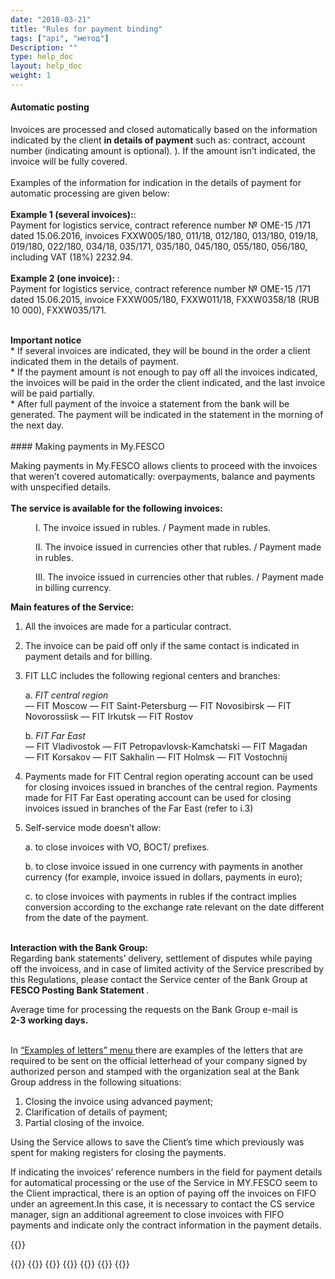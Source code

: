 ```yaml
---
date: "2018-03-21"
title: "Rules for payment binding"
tags: ["api", "метод"]
Description: ""
type: help_doc
layout: help_doc
weight: 1
---
```


#### Automatic posting



Invoices are processed and closed automatically based on the information indicated by the client <b>in details of payment</b> such as: contract, account number (indicating amount is optional). </i>). 
If the amount isn’t indicated, the invoice will be fully covered. 
<br/>
<br/>
Examples of the information for indication in the details of payment for automatic processing are given below:  <br/>
<br/>
<b>Example 1 (several invoices):</b>: <br/>
Payment for logistics service, contract reference number № OME-15 /171 dated 15.06.2016, invoices FXXW005/180, 011/18, 012/180, 013/180, 019/18, 019/180, 022/180, 034/18, 035/171, 035/180, 045/180, 055/180, 056/180, including VAT (18%) 2232.94. <br/>
<br/>
<b>Example 2 (one invoice): </b>: <br/>
Payment for logistics service, contract reference number № OME-15 /171 dated 15.06.2015, invoice FXXW005/180, FXXW011/18, FXXW0358/18 (RUB 10 000), FXXW035/171. <br/>
<br/>

<div class="pixxett-alert pixxett-alert-icon alert11-light">
  <i class="fa fa-exclamation-circle"></i><b>Important notice</b> <br/> 
* If several invoices are indicated, they will be bound in the order a client indicated them in the details of payment. <br/>
* If the payment amount is not enough to pay off all the invoices indicated, the invoices will be paid in the order the client indicated, and the last invoice will be paid partially.
<br/>
* After full payment of the invoice a statement from the bank will be generated. The payment will be indicated in the statement in the morning of the next day. <br/>
</div>
<br/>
#### Making payments in My.FESCO 

Making payments in My.FESCO allows clients to proceed with the invoices that weren’t covered automatically: overpayments, balance and payments with unspecified details.
<br/>
<br/>
<b>The service is available for the following invoices:</b>

<p style="margin-left: 40px">I.	The invoice issued in rubles. / Payment made in rubles.</p>

<p style="margin-left: 40px">II.	The invoice issued in currencies other that rubles. / Payment made in rubles.</p>

<p style="margin-left: 40px">III.	The invoice issued in currencies other that rubles. / Payment made in billing currency.
<br/>


<b>Main features of the Service:</b>

1.	All the invoices are made for a particular contract.
2.	The invoice can be paid off only if the same contact is indicated in payment details and for billing.
3.	FIT LLC includes the following regional centers and branches:

    a.	<i>FIT central region</i> <br/>
            — FIT Moscow
            — FIT Saint-Petersburg
            — FIT Novosibirsk
            — FIT Novorossiisk
            — FIT Irkutsk
            — FIT Rostov
 
    b.	<i>FIT Far East</i> <br/>
            — FIT Vladivostok
            — FIT Petropavlovsk-Kamchatski
            — FIT Magadan
            — FIT Korsakov
            — FIT Sakhalin
            — FIT Holmsk
            — FIT Vostochnij

4.	Payments made for FIT Central region operating account can be used for closing invoices issued in branches of the central region. Payments made for FIT Far East operating account can be used for closing invoices issued in branches of the Far East (refer to i.3)

5.	Self-service mode doesn’t allow:

	a.	to close invoices with VO, ВОСТ/ prefixes.

	b.	to close invoice issued in one currency with payments in another currency (for example, invoice issued in dollars, payments in euro);

	c.	to close invoices with payments in rubles if the contract implies conversion according to the exchange rate relevant on the date different from the date of the payment.

<br/>
<b>Interaction with the Bank Group:</b>
<br/>

<div class="pixxett-alert pixxett-alert-icon alert11-light">
  <i class="fa fa-exclamation-circle"></i> 
Regarding bank statements’ delivery, settlement of disputes while paying off the invoicess, and in case of limited activity of the Service prescribed by this Regulations, please contact the Service center of the Bank Group at <b> FESCO Posting Bank Statement  <ercpostbank@fesco.com> </b> . 
<br/> 

Average time for processing the requests on the Bank Group e-mail is  <br/> <b>2-3 working days.</b> <br/>
</div>
<br/>
In <a href="/payments_and_invoices/instruction_of_binding/sample_letter" target="_blank">“Examples of letters” menu </a> there are examples of the letters that are required to be sent on the official letterhead of your company signed by authorized person and stamped with the organization seal at the Bank Group address in the following situations:

1.	Closing the invoice using advanced payment; <br/>
2.	Clarification of details of payment; <br/>
3.	Partial closing of the invoice. <br/>


Using the Service allows to save the Client’s time which previously was spent for making registers for closing the payments.
<br/>

 If indicating the invoices’ reference numbers in the field for payment details for automatical processing or the use of the Service in MY.FESCO seem to the Client impractical, there is an option of paying off the invoices on FIFO under an agreement.In this case, it is necessary to contact the CS service manager, sign an additional agreement to close invoices with FIFO payments and indicate only the contract information in the payment details. <br/>

{{<isHelpful>}}

{{<seeAlso>}}
    {{<seeAlsoItem link="/en/payments_and_invoices/instruction_of_binding/rouble-rouble/" text="Closing ruble invoices with ruble payments">}}
    {{<seeAlsoItem link="/en/payments_and_invoices/instruction_of_binding/usd-rouble/" text="Closing foreign currency invoices with ruble payments">}}
    {{<seeAlsoItem link="/en/payments_and_invoices/instruction_of_binding/usd-usd/" text="Closing foreign currency invoices with foreign currency payments">}}
    {{<seeAlsoItem link="/en/payments_and_invoices/instruction_of_binding/sample_letter/" text="Examples of letters">}}
    {{<seeAlsoItem link="/en/payments_and_invoices/closed_payment_orders/" text="Review information on paid invoices">}}
{{</seeAlso>}}


